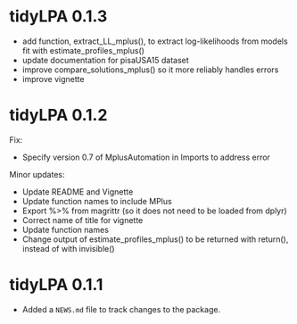 # tidyLPA 0.1.3

* add function, extract_LL_mplus(), to extract log-likelihoods from models fit with estimate_profiles_mplus()
* update documentation for pisaUSA15 dataset
* improve compare_solutions_mplus() so it more reliably handles errors
* improve vignette

# tidyLPA 0.1.2

Fix: 

* Specify version 0.7 of MplusAutomation in Imports to address error

Minor updates: 

* Update README and Vignette
* Update function names to include MPlus
* Export %>% from magrittr (so it does not need to be loaded from dplyr)
* Correct name of title for vignette
* Update function names
* Change output of estimate_profiles_mplus() to be returned with return(), instead of with invisible()

# tidyLPA 0.1.1

* Added a `NEWS.md` file to track changes to the package.
